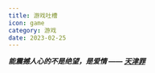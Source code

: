 ```yaml
---
title: 游戏吐槽
icon: game
category: 游戏
date: 2023-02-25
---
```


_**能震撼人心的不是绝望，是爱情 —— [天津罪](amatsutsume.md)**_ 




